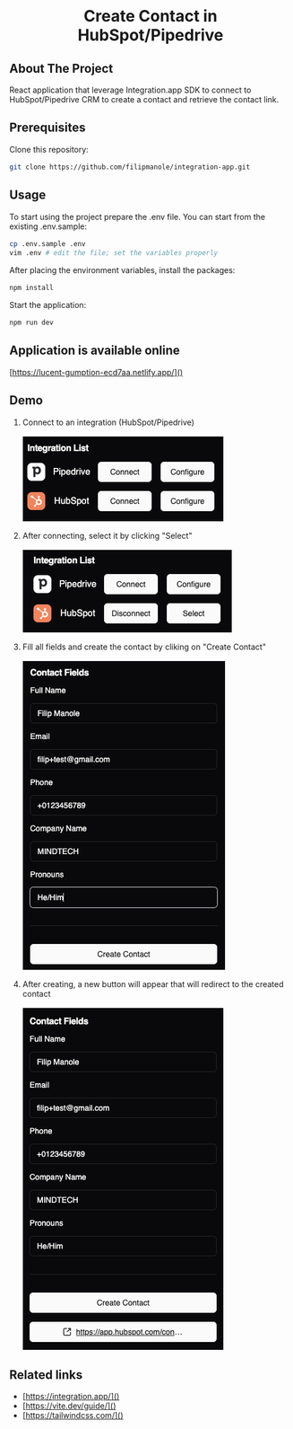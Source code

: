 <br />
<p align="center">
  <h1 align="center">Create Contact in HubSpot/Pipedrive</h1>
</p>

## About The Project

React application that leverage Integration.app SDK to connect to HubSpot/Pipedrive CRM to create a contact and retrieve the contact link.

## Prerequisites

Clone this repository:

```sh
git clone https://github.com/filipmanole/integration-app.git
```

## Usage

To start using the project prepare the .env file. You can start from the existing .env.sample:

```sh
cp .env.sample .env
vim .env # edit the file; set the variables properly
```

After placing the environment variables, install the packages:

```sh
npm install
```

Start the application:

```sh
npm run dev
```

## Application is available online

[https://lucent-gumption-ecd7aa.netlify.app/]()

## Demo

1.  Connect to an integration (HubSpot/Pipedrive)
    <br><br>
    <img title="a title" alt="Alt text" src="screenshots/integration1.png">

2.  After connecting, select it by clicking "Select"
    <br><br>
    <img title="a title" alt="Alt text" src="screenshots/integration2.png">

3.  Fill all fields and create the contact by cliking on "Create Contact"
    <br><br>
    <img title="a title" alt="Alt text" src="screenshots/contact.png">

4.  After creating, a new button will appear that will redirect to the created contact
    <br><br>
    <img title="a title" alt="Alt text" src="screenshots/after-create.png">

## Related links

- [https://integration.app/]()
- [https://vite.dev/guide/]()
- [https://tailwindcss.com/]()
